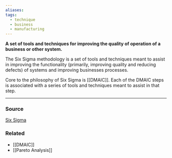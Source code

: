 ```yaml
---
aliases: 
tags:
  - technique
  - business
  - manufacturing
---
```

**A set of tools and techniques for improving the quality of operation of a business or other system.**

The Six Sigma methodology is a set of tools and techniques meant to assist in improving the functionality (primarily, improving quality and reducing defects) of systems and improving businesses processes.

Core to the philosophy of Six Sigma is [[DMAIC]]. Each of the DMAIC steps is associated with a series of tools and techniques meant to assist in that step.

---

### Source

[Six Sigma](https://en.m.wikipedia.org/wiki/Six_Sigma)

### Related
- [[DMAIC]] 
- [[Pareto Analysis]]